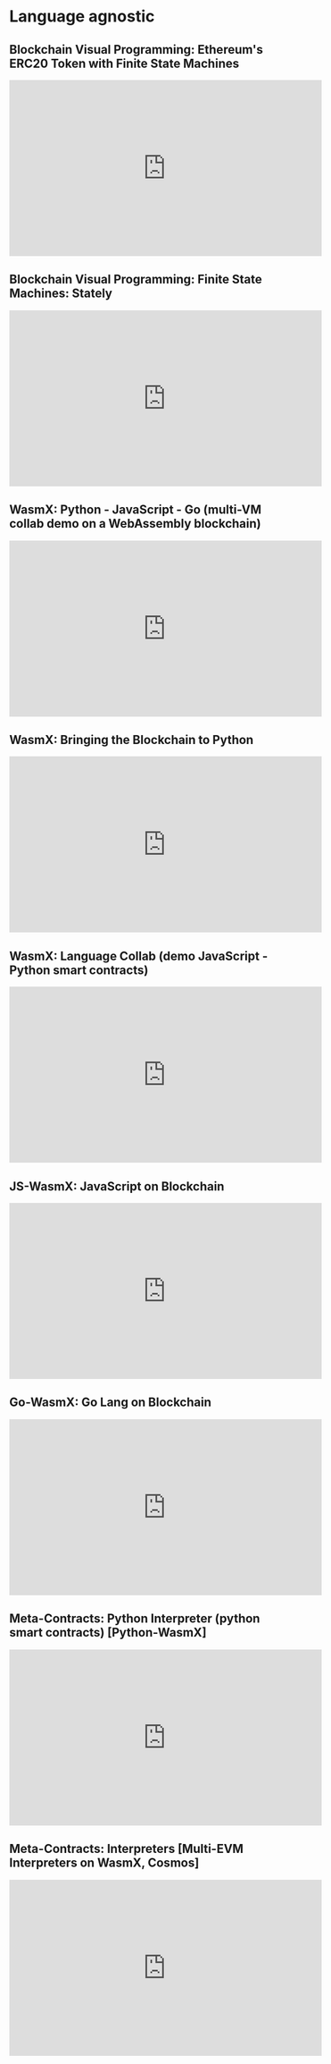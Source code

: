 
# Language agnostic

## Blockchain Visual Programming: Ethereum's ERC20 Token with Finite State Machines

<iframe width="560" height="315" src="https://www.youtube.com/embed/T4oc8eSo0gU?si=xibYBXGlJhQR--Yq" title="YouTube video player" frameborder="0" allow="accelerometer; autoplay; clipboard-write; encrypted-media; gyroscope; picture-in-picture; web-share" referrerpolicy="strict-origin-when-cross-origin" allowfullscreen></iframe>

## Blockchain Visual Programming: Finite State Machines: Stately

<iframe width="560" height="315" src="https://www.youtube.com/embed/Qwrc43Ixn7g?si=3fzGS8V3cMHk4WZ3" title="YouTube video player" frameborder="0" allow="accelerometer; autoplay; clipboard-write; encrypted-media; gyroscope; picture-in-picture; web-share" referrerpolicy="strict-origin-when-cross-origin" allowfullscreen></iframe>

## WasmX: Python - JavaScript - Go (multi-VM collab demo on a WebAssembly blockchain)

<iframe width="560" height="315" src="https://www.youtube.com/embed/jT1YAMnD7Fs?si=MeMn1s1K6xIjgMtK" title="YouTube video player" frameborder="0" allow="accelerometer; autoplay; clipboard-write; encrypted-media; gyroscope; picture-in-picture; web-share" referrerpolicy="strict-origin-when-cross-origin" allowfullscreen></iframe>


## WasmX: Bringing the Blockchain to Python

<iframe width="560" height="315" src="https://www.youtube.com/embed/sl3pzvabX8o?si=s_2lkT9Z7d0S1BKk" title="YouTube video player" frameborder="0" allow="accelerometer; autoplay; clipboard-write; encrypted-media; gyroscope; picture-in-picture; web-share" referrerpolicy="strict-origin-when-cross-origin" allowfullscreen></iframe>

## WasmX: Language Collab (demo JavaScript - Python smart contracts)

<iframe width="560" height="315" src="https://www.youtube.com/embed/fAH0H6S431I?si=RI1RHK7JkKI9TcWn" title="YouTube video player" frameborder="0" allow="accelerometer; autoplay; clipboard-write; encrypted-media; gyroscope; picture-in-picture; web-share" referrerpolicy="strict-origin-when-cross-origin" allowfullscreen></iframe>

## JS-WasmX: JavaScript on Blockchain

<iframe width="560" height="315" src="https://www.youtube.com/embed/oKzOBbRqGR8?si=LnENEwjYoRGeDHBU" title="YouTube video player" frameborder="0" allow="accelerometer; autoplay; clipboard-write; encrypted-media; gyroscope; picture-in-picture; web-share" referrerpolicy="strict-origin-when-cross-origin" allowfullscreen></iframe>

## Go-WasmX: Go Lang on Blockchain

<iframe width="560" height="315" src="https://www.youtube.com/embed/Qi8f_55iGJQ?si=mBxCqgVAiChGP2TX" title="YouTube video player" frameborder="0" allow="accelerometer; autoplay; clipboard-write; encrypted-media; gyroscope; picture-in-picture; web-share" referrerpolicy="strict-origin-when-cross-origin" allowfullscreen></iframe>

## Meta-Contracts: Python Interpreter (python smart contracts) [Python-WasmX]

<iframe width="560" height="315" src="https://www.youtube.com/embed/I5bJ6ySRmfw?si=vimBh2Wr9Uxv6f3L" title="YouTube video player" frameborder="0" allow="accelerometer; autoplay; clipboard-write; encrypted-media; gyroscope; picture-in-picture; web-share" referrerpolicy="strict-origin-when-cross-origin" allowfullscreen></iframe>

## Meta-Contracts: Interpreters [Multi-EVM Interpreters on WasmX, Cosmos]

<iframe width="560" height="315" src="https://www.youtube.com/embed/bwDYRx7x0o0?si=owWTehgyPK4HFkJX" title="YouTube video player" frameborder="0" allow="accelerometer; autoplay; clipboard-write; encrypted-media; gyroscope; picture-in-picture; web-share" referrerpolicy="strict-origin-when-cross-origin" allowfullscreen></iframe>
